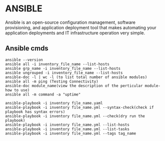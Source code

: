 # ANSIBLE

Ansible is an open-source configuration management, software provisioning, and application deployment tool that makes automating your application deployments and IT infrastructure operation very simple.

## Ansible cmds

```
ansible --version
ansible all -i inventory_file_name --list-hosts
ansible grp_name -i inventory_file_name --list-hosts
ansible ungrouped -i inventory_file_name --list-hosts
ansible-doc -l | wc -l (to list total number of ansible modules)
ansible all -m ping (Testing Connectivity)
ansible-doc module_name(view the description of the perticular module-how to use)
ansible all -m command -a "uptime"

ansible-playbook -i inventory file_name.yaml
ansible-playbook -i inventory file_name.yml --syntax-check(check if playbook has syntax errors)
ansible-playbook -i inventory file_name.yml --check(dry run the playbook)
ansible-playbook -i inventory file_name.yml --list-hosts
ansible-playbook -i inventory file_name.yml --list-tasks
ansible-playbook -i inventory file_name.yml --tags tag_name
```
